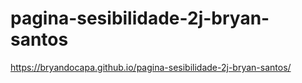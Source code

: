 # pagina-sesibilidade-2j-bryan-santos
https://bryandocapa.github.io/pagina-sesibilidade-2j-bryan-santos/
